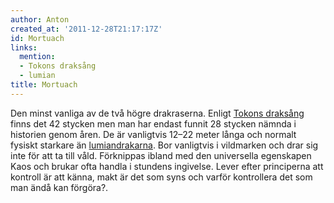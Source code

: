 ```yaml
---
author: Anton
created_at: '2011-12-28T21:17:17Z'
id: Mortuach
links:
  mention:
  - Tokons draksång
  - lumian
title: Mortuach
---
```


Den minst vanliga av de två högre drakraserna. Enligt [Tokons draksång] finns det 42 stycken men man
har endast funnit 28 stycken nämnda i historien genom åren. De är vanligtvis 12–22 meter långa och
normalt fysiskt starkare än [lumiandrakarna]. Bor vanligtvis i vildmarken och drar sig inte för att
ta till våld. Förknippas ibland med den universella egenskapen Kaos och brukar ofta handla i
stundens ingivelse. Lever efter principerna att kontroll är att känna, makt är det som syns och
varför kontrollera det som man ändå kan förgöra?.

  [Tokons draksång]: Tokons_draksång
  [lumiandrakarna]: lumian
